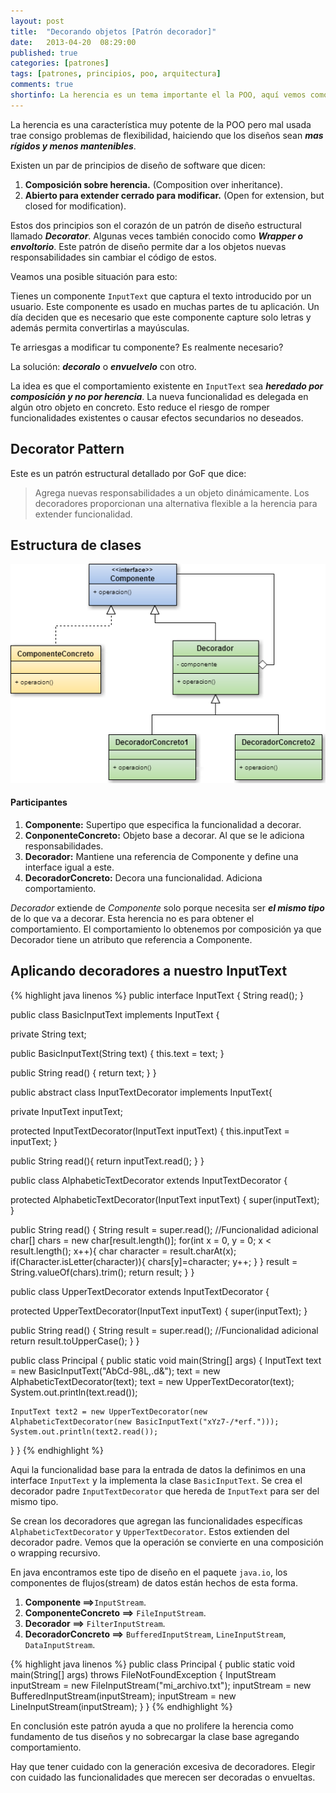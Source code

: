 ```yaml
---
layout: post
title:  "Decorando objetos [Patrón decorador]"
date:   2013-04-20  08:29:00
published: true
categories: [patrones]
tags: [patrones, principios, poo, arquitectura]
comments: true
shortinfo: La herencia es un tema importante el la POO, aquí vemos como usarla con sabiduría para extender el software.
---
```


La herencia es una característica muy potente de la POO pero mal usada trae consigo problemas de flexibilidad, haiciendo 
que los diseños sean _**mas rígidos y menos mantenibles**_.

Existen un par de principios de diseño de software que dicen:

1.  **Composición sobre herencia.** (Composition over inheritance).
2.  **Abierto para extender cerrado para modificar.** (Open for extension, but closed for modification).

Estos dos principios son el corazón de un patrón de diseño estructural llamado **_Decorator_**. Algunas veces también 
conocido como _**Wrapper o envoltorio**_. Este patrón de diseño permite dar a los objetos nuevas responsabilidades sin 
cambiar el código de estos.

Veamos una posible situación para esto:

Tienes un componente `InputText` que captura el texto introducido por un usuario. Este componente es usado en muchas partes 
de tu aplicación. Un día deciden que es necesario que este componente capture solo letras y además permita convertirlas a mayúsculas.

Te arriesgas a modificar tu componente? Es realmente necesario?

La solución: **_decoralo_** o **_envuelvelo_** con otro.

La idea es que el comportamiento existente en `InputText` sea **_heredado por composición y no por herencia_**. La nueva 
funcionalidad es delegada en algún otro objeto en concreto. Esto reduce el riesgo de romper funcionalidades existentes o 
causar efectos secundarios no deseados.

## Decorator Pattern
Este es un patrón estructural detallado por GoF que dice:

> Agrega nuevas responsabilidades a un objeto dinámicamente. Los decoradores proporcionan una alternativa flexible a la 
herencia para extender funcionalidad.

## Estructura de clases

![Patron Decorador](/images/decorator-pattern.png)<br/>

#### Participantes

1. **Componente:** Supertipo que especifica la funcionalidad a decorar.
2. **ConponenteConcreto:** Objeto base a decorar. Al que se le adiciona responsabilidades.
3. **Decorador:** Mantiene una referencia de Componente y define una interface igual a este.
4. **DecoradorConcreto:** Decora una funcionalidad. Adiciona comportamiento.

_Decorador_ extiende de _Componente_ solo porque necesita ser **_el mismo tipo_** de lo que va a decorar. Esta herencia no 
es para obtener el comportamiento. El comportamiento lo obtenemos por composición ya que Decorador tiene un atributo que 
referencia a Componente.

## Aplicando decoradores a nuestro InputText

{% highlight java linenos %}
public interface InputText {
  String read();
}

public class BasicInputText implements InputText {

  private String text;

  public BasicInputText(String text) {
    this.text = text;
  }

  public String read() {
    return text;
  }
}

public abstract class InputTextDecorator implements InputText{

  private InputText inputText;

  protected InputTextDecorator(InputText inputText) {
    this.inputText = inputText;
  }

  public String read(){
    return inputText.read();
  }
}

public class AlphabeticTextDecorator extends InputTextDecorator {

  protected AlphabeticTextDecorator(InputText inputText) {
    super(inputText);
  }

  public String read() {
    String result = super.read();
    //Funcionalidad adicional
    char[] chars = new char[result.length()];
    for(int x = 0, y = 0; x < result.length(); x++){
      char character = result.charAt(x);
      if(Character.isLetter(character)){
        chars[y]=character;
        y++;
      }
    }
    result = String.valueOf(chars).trim();
    return result;
  }
}

public class UpperTextDecorator extends InputTextDecorator {

  protected UpperTextDecorator(InputText inputText) {
    super(inputText);
  }

  public String read() {
    String result = super.read();
    //Funcionalidad adicional
    return result.toUpperCase();
  }
}

public class Principal {
  public static void main(String[] args) {
    InputText text = new BasicInputText("AbCd-98L,.d&");
    text = new AlphabeticTextDecorator(text);
    text = new UpperTextDecorator(text);
    System.out.println(text.read());

    InputText text2 = new UpperTextDecorator(new AlphabeticTextDecorator(new BasicInputText("xYz7-/*erf.")));
    System.out.println(text2.read());
  }
}
{% endhighlight %}<br/>

Aqui la funcionalidad base para la entrada de datos la definimos en una interface `InputText` y la implementa la clase 
`BasicInputText`. Se crea el decorador padre `InputTextDecorator` que hereda de `InputText` para ser del mismo tipo. 

Se crean los decoradores que agregan las funcionalidades específicas `AlphabeticTextDecorator` y `UpperTextDecorator`. 
Estos extienden del decorador padre. Vemos que la operación se convierte en una composición o wrapping recursivo.

En java encontramos este tipo de diseño en el paquete `java.io`, los componentes de flujos(stream) de datos están hechos 
de esta forma.

1. **Componente ==&gt;**`InputStream`.
2. **ComponenteConcreto ==&gt;** `FileInputStream`.
3. **Decorador ==&gt;** `FilterInputStream`.
4. **DecoradorConcreto ==&gt;** `BufferedInputStream`, `LineInputStream`, `DataInputStream`.

{% highlight java linenos %}
public class Principal {
  public static void main(String[] args) throws FileNotFoundException {
    InputStream inputStream = new FileInputStream("mi_archivo.txt");
    inputStream = new BufferedInputStream(inputStream);
    inputStream = new LineInputStream(inputStream);
  }
}
{% endhighlight %}<br/>

En conclusión este patrón ayuda a que no prolifere la herencia como fundamento de tus diseños y no sobrecargar la clase 
base agregando comportamiento.

Hay que tener cuidado con la generación excesiva de decoradores. Elegir con cuidado las funcionalidades que merecen ser 
decoradas o envueltas.